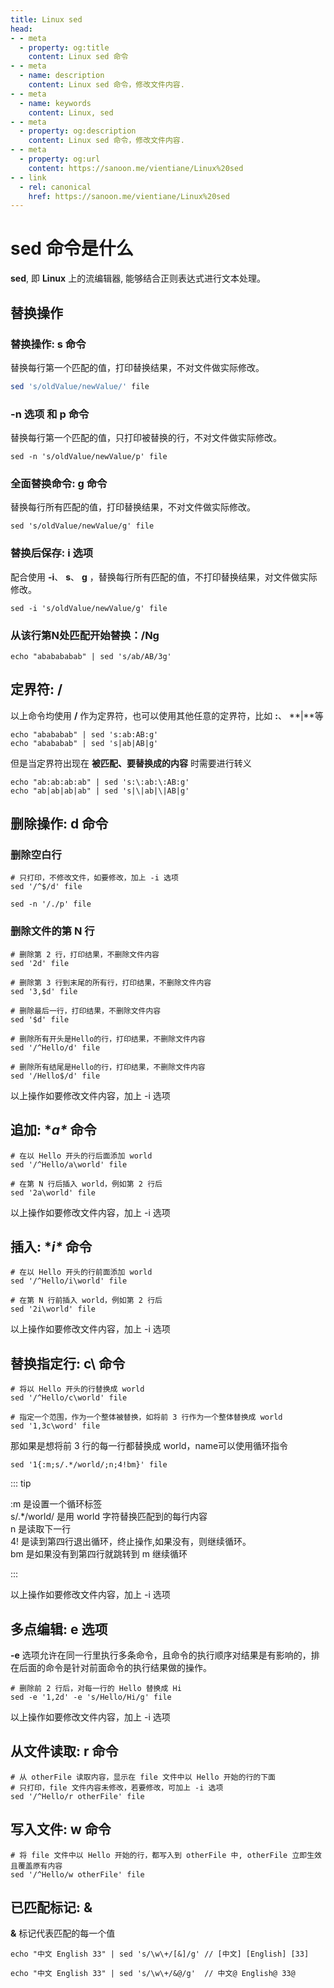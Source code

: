 ```yaml
---
title: Linux sed
head:
- - meta
  - property: og:title
    content: Linux sed 命令
- - meta
  - name: description
    content: Linux sed 命令，修改文件内容.
- - meta
  - name: keywords
    content: Linux, sed
- - meta
  - property: og:description
    content: Linux sed 命令，修改文件内容.
- - meta
  - property: og:url
    content: https://sanoon.me/vientiane/Linux%20sed
- - link
  - rel: canonical
    href: https://sanoon.me/vientiane/Linux%20sed
---
```


# sed 命令是什么

**sed**, 即 **Linux** 上的流编辑器, 能够结合正则表达式进行文本处理。

## 替换操作

### 替换操作: **s** 命令

替换每行第一个匹配的值，打印替换结果，不对文件做实际修改。

```bash
sed 's/oldValue/newValue/' file
```

### **-n** 选项 和 **p** 命令

替换每行第一个匹配的值，只打印被替换的行，不对文件做实际修改。

```shell
sed -n 's/oldValue/newValue/p' file
```

### 全面替换命令: **g** 命令

替换每行所有匹配的值，打印替换结果，不对文件做实际修改。

```shell
sed 's/oldValue/newValue/g' file
```

### 替换后保存: **i** 选项

配合使用 **-i**、 **s**、 **g** ，替换每行所有匹配的值，不打印替换结果，对文件做实际修改。

```shell
sed -i 's/oldValue/newValue/g' file
```

### 从该行第N处匹配开始替换：**/Ng**

```shell
echo "ababababab" | sed 's/ab/AB/3g'
```

## 定界符: **/**

以上命令均使用 **/** 作为定界符，也可以使用其他任意的定界符，比如 **:**、 **|**等

```shell
echo "abababab" | sed 's:ab:AB:g'
echo "abababab" | sed 's|ab|AB|g'
```

但是当定界符出现在 **被匹配、要替换成的内容** 时需要进行转义

```shell
echo "ab:ab:ab:ab" | sed 's:\:ab:\:AB:g'
echo "ab|ab|ab|ab" | sed 's|\|ab|\|AB|g'
```

## 删除操作: **d** 命令

### 删除空白行

```shell
# 只打印，不修改文件，如要修改，加上 -i 选项
sed '/^$/d' file

sed -n '/./p' file
```

### 删除文件的第 N 行

```shell
# 删除第 2 行，打印结果，不删除文件内容
sed '2d' file

# 删除第 3 行到末尾的所有行，打印结果，不删除文件内容
sed '3,$d' file

# 删除最后一行，打印结果，不删除文件内容
sed '$d' file

# 删除所有开头是Hello的行，打印结果，不删除文件内容
sed '/^Hello/d' file

# 删除所有结尾是Hello的行，打印结果，不删除文件内容
sed '/Hello$/d' file
```

以上操作如要修改文件内容，加上 -i 选项

## 追加: **a\** 命令

```shell
# 在以 Hello 开头的行后面添加 world
sed '/^Hello/a\world' file

# 在第 N 行后插入 world，例如第 2 行后
sed '2a\world' file
```

以上操作如要修改文件内容，加上 -i 选项

## 插入: **i\** 命令

```shell
# 在以 Hello 开头的行前面添加 world
sed '/^Hello/i\world' file

# 在第 N 行前插入 world，例如第 2 行后
sed '2i\world' file
```

以上操作如要修改文件内容，加上 -i 选项

## 替换指定行: **c\\** 命令

```shell
# 将以 Hello 开头的行替换成 world
sed '/^Hello/c\world' file

# 指定一个范围，作为一个整体被替换，如将前 3 行作为一个整体替换成 world
sed '1,3c\word' file
```

那如果是想将前 3 行的每一行都替换成 world，name可以使用循环指令

```shell
sed '1{:m;s/.*/world/;n;4!bm}' file
```

::: tip

:m  是设置一个循环标签    
s/.*/world/	是用 world 字符替换匹配到的每行内容    
n	是读取下一行    
4!	是读到第四行退出循环，终止操作,如果没有，则继续循环。    
bm	是如果没有到第四行就跳转到 m 继续循环    

:::


以上操作如要修改文件内容，加上 -i 选项

## 多点编辑: **e** 选项

**-e** 选项允许在同一行里执行多条命令，且命令的执行顺序对结果是有影响的，排在后面的命令是针对前面命令的执行结果做的操作。

```shell
# 删除前 2 行后，对每一行的 Hello 替换成 Hi
sed -e '1,2d' -e 's/Hello/Hi/g' file 
```

以上操作如要修改文件内容，加上 -i 选项

## 从文件读取: **r** 命令

```shell
# 从 otherFile 读取内容，显示在 file 文件中以 Hello 开始的行的下面
# 只打印，file 文件内容未修改，若要修改，可加上 -i 选项
sed '/^Hello/r otherFile' file
```

## 写入文件: **w** 命令

```shell
# 将 file 文件中以 Hello 开始的行，都写入到 otherFile 中, otherFile 立即生效且覆盖原有内容
sed '/^Hello/w otherFile' file
```

## 已匹配标记: **&**

**&** 标记代表匹配的每一个值

```shell
echo "中文 English 33" | sed 's/\w\+/[&]/g' // [中文] [English] [33]

echo "中文 English 33" | sed 's/\w\+/&@/g'  // 中文@ English@ 33@
```

    
